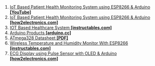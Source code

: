 1. [IoT Based Patient Health Monitoring System using ESP8266 & Arduino **[YouTube]**](https://www.youtube.com/watch?v=Utlnd_FDB9A)
2. [IoT Based Patient Health Monitoring System using ESP8266 & Arduino **[how2electronics.com]**](https://www.how2electronics.com/patient-health-monitoring-system-using-esp8266)
3. [IOT Based Healthcare System **[instructables.com]**](https://www.instructables.com/id/IOT-Based-Healthcare-System-for-Elderly)
4. [Arduino Products **[arduino.cc]**](https://www.arduino.cc/en/Main/Products)
5. [ATmega328 Datasheet **[PDF]**](https://www.sparkfun.com/datasheets/Components/SMD/ATMega328.pdf)
6. [Wireless Temperature and Humidity Monitor With ESP8266 **[instructables.com]**](https://www.instructables.com/id/Wireless-Temperature-and-Humidity-Monitor-With-ESP/)
7. [ECG Display using Pulse Sensor with OLED & Arduino **[how2electronics.com]**](https://www.how2electronics.com/pulse-sensor-with-oled-arduino/)
